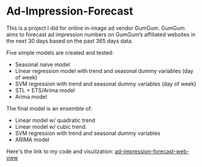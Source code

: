 # Ad-Impression-Forecast

This is a project I did for online in-image ad vendor GumGum. GumGum aims to forecast ad impression numbers on GumGum’s affiliated websites in the next 30 days based on the past 365 days data.

Five simple models are created and tested:
- Seasonal naive model
- Linear regression model with trend and seasonal dummy variables (day of week)
- SVM regression with trend and seasonal dummy variables (day of week)
- STL + ETS/Arima model
- Arima model

The final model is an ensemble of:
- Linear model w/ quadratic trend 
- Linear model w/ cubic trend.
- SVM regression with trend and seasonal dummy variables
- ARIMA model

Here's the link to my code and visulization:
[ad-impression-forecast-web-view](http://htmlpreview.github.io/?https://raw.githubusercontent.com/bozhang0504/Ad-Impression-Forecast/master/Ad_Impression_Forecast.html)

